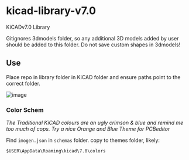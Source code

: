# kicad-library-v7.0
 KiCADv7.0 Library 
 
 
 Gitignores 3dmodels folder, so any additional 3D models added by user should be added to this folder. Do not save custom shapes in 3dmodels!
 
 
 ## Use
 
 Place repo in library folder in KiCAD folder and ensure paths point to the correct folder.
 
 ![image](https://user-images.githubusercontent.com/97303986/218597142-b3395193-c084-463d-b1ca-762e5402123e.png)
 
 
 ### Color Schem
 _The Traditional KiCAD colours are an ugly crimson & blue and remind me too much of cops. Try a nice Orange and Blue Theme for PCBeditor_
 
 Find `imogen.json` in `schemas` folder. copy to themes folder, likely:
 
 ```
 $USER\AppData\Roaming\kicad\7.0\colors
 ```

